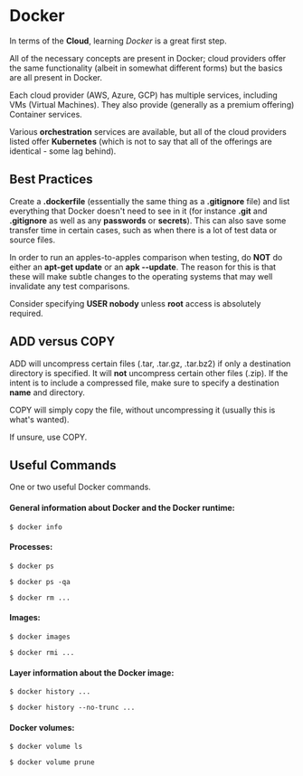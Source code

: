 # Docker

In terms of the __Cloud__, learning _Docker_ is a great first step.

All of the necessary concepts are present in Docker; cloud providers offer the same functionality (albeit in somewhat different forms) but the basics are all present in Docker.

Each cloud provider (AWS, Azure, GCP) has multiple services, including VMs (Virtual Machines). They also provide (generally as a premium offering) Container services.

Various __orchestration__ services are available, but all of the cloud providers listed offer __Kubernetes__ (which is not to say that all of the offerings are identical - some lag behind).

## Best Practices

Create a __.dockerfile__ (essentially the same thing as a __.gitignore__ file) and list everything that Docker doesn't need to see in it (for instance __.git__ and __.gitignore__ as well as any __passwords__ or __secrets__). This can also save some transfer time in certain cases, such as when there is a lot of test data or source files.

In order to run an apples-to-apples comparison when testing, do __NOT__ do either an __apt-get update__ or an __apk --update__. The reason for this is that these will make subtle changes to the operating systems that may well invalidate any test comparisons.

Consider specifying __USER nobody__ unless __root__ access is absolutely required.

## ADD versus COPY

ADD will uncompress certain files (.tar, .tar.gz, .tar.bz2) if only a destination directory is specified. It will __not__ uncompress certain other files (.zip). If the intent is to include a compressed file, make sure to specify a destination __name__ and directory.

COPY will simply copy the file, without uncompressing it (usually this is what's wanted).

If unsure, use COPY.

## Useful Commands

One or two useful Docker commands.

#### General information about Docker and the Docker runtime:

	$ docker info

#### Processes:

	$ docker ps

	$ docker ps -qa

	$ docker rm ...

#### Images:

	$ docker images

	$ docker rmi ...

#### Layer information about the Docker image:

	$ docker history ...

	$ docker history --no-trunc ...

#### Docker volumes:

	$ docker volume ls

	$ docker volume prune
